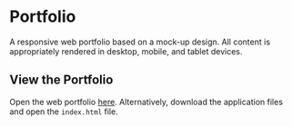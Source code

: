 # Portfolio
A responsive web portfolio based on a mock-up design. All content is appropriately rendered in 
desktop, mobile, and tablet devices. 

## View the Portfolio
Open the web portfolio [here](https://miguelamartinez.github.io/portfolio-mockup/). 
Alternatively, download the application files and open the `index.html` file.
